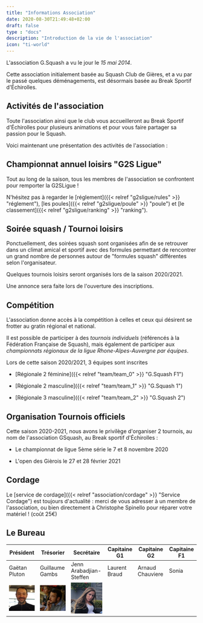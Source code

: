 ```yaml
---
title: "Informations Association"
date: 2020-08-30T21:49:48+02:00
draft: false
type : "docs"
description: "Introduction de la vie de l'association"
icon: "ti-world"
---
```


L'association G.Squash a vu le jour le _15 mai 2014_.

Cette association initialement basée au Squash Club de Gières, et a vu par le passé quelques déménagements, est désormais basée au Break Sportif d'Échirolles.

## Activités de l'association

Toute l'association ainsi que le club vous accueilleront au Break Sportif d'Échirolles pour plusieurs animations et pour vous faire partager sa passion pour le Squash.

Voici maintenant une présentation des activités de l'association :

## Championnat annuel loisirs "G2S Ligue"

Tout au long de la saison, tous les membres de l'association se confrontent pour remporter la G2SLigue !

N'hésitez pas à regarder le [réglement]({{< relref "g2sligue/rules" >}} "réglement"), [les poules]({{< relref "g2sligue/poule" >}} "poule") et [le classement]({{< relref "g2sligue/ranking" >}} "ranking").

## Soirée squash / Tournoi loisirs

Ponctuellement, des soirées squash sont organisées afin de se retrouver dans un climat amical et sportif avec des formules permettant de rencontrer un grand nombre de personnes autour de "formules squash" différentes selon l'organisateur.

Quelques tournois loisirs seront organisés lors de la saison 2020/2021.

Une annonce sera faite lors de l'ouverture des inscriptions.

## Compétition

L'association donne accès à la compétition à celles et ceux qui désirent se frotter au gratin régional et national.

Il est possible de participer à des *tournois individuels* (référencés à la Fédération Française de Squash), mais également de participer aux *championnats régionaux de la ligue Rhone-Alpes-Auvergne par équipes*.

Lors de cette saison 2020/2021, 3 équipes sont inscrites

- [Régionale 2 féminine]({{< relref "team/team_0" >}} "G.Squash F1")

- [Régionale 2 masculine]({{< relref "team/team_1" >}} "G.Squash 1")

- [Régionale 3 masculine]({{< relref "team/team_2" >}} "G.Squash 2")

## Organisation Tournois officiels

Cette saison 2020-2021, nous avons le privilège d'organiser 2 tournois, au nom de l'association GSquash, au Break sportif d'Échirolles :

- Le championnat de ligue 5ème série le 7 et 8 novembre 2020

- L'open des Gièrois le 27 et 28 février 2021

## Cordage

Le [service de cordage]({{< relref "association/cordage" >}} "Service Cordage") est toujours d'actualité : merci de vous adresser à un membre de l'association, ou bien directement à Christophe Spinello pour réparer votre matériel ! (coût 25€)

## Le Bureau

| Président                     | Trésorier                        | Secrétaire                | Capitaine G1  | Capitaine G2     | Capitaine F1   |
|-------------------------------|----------------------------------|---------------------------|---------------|------------------|----------------|
| Gaëtan Pluton                 | Guillaume Gambs                  | Jenn Arabadjian-Steffen   | Laurent Braud | Arnaud Chauviere | Sonia          |
| ![Gaëtan](/images/Gaetan.png) | ![Guillaume](/images/Guigui.png) | ![Jenn](/images/Jenn.png) |               |                  |                |
